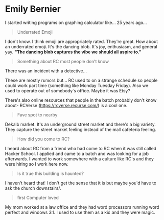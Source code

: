# Emily Bernier

I started writing programs on graphing calculator like... 25 years ago...

> Underrated Emoji

I don't know. I think emoji are appropriately rated. They're great. How about an underrated emoji. It's the dancing blob.
It's joy, enthusiasm, and general yay. **"The dancing blob captures the vibe we should all aspire to."**

> Something about RC most people don't know

There was an incident with a detective...

These are mostly rumors but... RC used to on a strange schedule so people could work part time (something like Monday Tuesday Friday). Also we used to operate out of somebody's office. Maybe it was Etsy?

There's also online resources that people in the batch probably don't know about- RCVerse (https://rcverse.recurse.com/) is a cool one.

> Fave spot to nearby

Dekalb market. It's an underground street market and there's a big variety. They capture the street market feeling instead of the mall cafeteria feeling.

> How did you come to RC?

I heard about RC from a friend who had come to RC when it was still called Hacker School. I applied and came to a batch and was looking for a job afterwards. I wanted to work somewhere with a culture like RC's and they were hiring so I work here now.


> Is it true this building is haunted?

I haven't heard that! I don't get the sense that it is but maybe you'd have to ask the church downstairs/.

> first Computer loved

My mom worked at a law office and they had word processors running word perfect and windows 3.1. I used to use them as a kid and they were magic.

